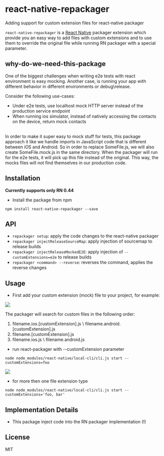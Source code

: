 # react-native-repackager
Adding support for custom extension files for react-native packager


`react-native-repackager` is a [React Native](https://facebook.github.io/react-native/) packager extension which provide you an easy way to add files with custom extensions and to use them to override the original file while running RN packager with a special parameter.

## why-do-we-need-this-package

One of the biggest challenges when writing e2e tests with react environment is easy mocking.
Another case, is running your app with different behavior in different environments or debug\release.

Consider the following use-cases:
* Under e2e tests, use localhost mock HTTP server instead of the production service endpoint
* When running ios simulator, instead of natively accessing the contacts on the device, return mock contacts
<br/>
In order to make it super easy to mock stuff for tests, this package approach it like we handle imports in JavaScript code that is different between iOS and Android.
So in order to replace SomeFile.js, we will also create SomeFile.mock.js in the same directory.
When the packager will run for the e2e tests, it will pick up this file instead of the original. This way, the mocks files will not find themselves in our production code.


## Installation

**Currently supports only RN 0.44**

* Install the package from npm

```
npm install react-native-repackager --save
```

## API

* `repackager setup`: apply the code changes to the react-native packager
* `repackager injectReleaseSourceMap`: apply injection of sourcemap to release builds
* `repackager injectReleaseMockedE2E`: apply injection of `--customExtensions=e2e` to release builds
* `repackager <command> --reverse`: reverses the command, applies the reverse changes

## Usage

* First add your custom extension (mock) file to your project, for example:

<img src="http://i.imgur.com/g8AU012.png"/>

The packager will search for custom files in the following order:
 1) filename.ios.[customExtension].js \ filename.android.[customExtension].js
 2) filename.[customExtension].js
 3) filename.ios.js \ filename.android.js

* run react-packager with --customExtension parameter

```
node node_modules/react-native/local-cli/cli.js start --customExtensions=foo
```
<img src="http://i.imgur.com/NEIDDgH.png"/>

* for more then one file extension type

```
node node_modules/react-native/local-cli/cli.js start --customExtensions='foo, bar'
```

## Implementation Details

* This package inject code into the RN packager implementation (!)

## License

MIT
